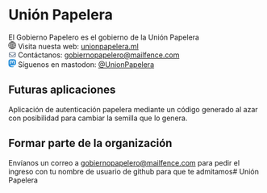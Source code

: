 # Unión Papelera
El Gobierno Papelero es el gobierno de la Unión Papelera<br>
<img src="https://github.com/Union-Papelera/.github/blob/main/profile/web.png" style="width: 15px"> Visita nuesta web: <a href="https://www.unionpapelera.ml">unionpapelera.ml</a><br>
<img src="https://github.com/Union-Papelera/.github/blob/main/profile/email.png" style="width: 15px;"> Contáctanos: <a href="malito:gobiernopapelero@mailfence.com">gobiernopapelero@mailfence.com</a><br>
<img src="https://github.com/Union-Papelera/.github/blob/main/profile/mastodon.png" style="width: 15px;"> Síguenos en mastodon: <a href="https://mastodon.social/@UnionPapelera">@UnionPapelera</a>    

## Futuras aplicaciones        
Aplicación de autenticación papelera mediante un código generado al azar con posibilidad para cambiar la semilla que lo genera.    

## Formar parte de la organización
Envíanos un correo a 
gobiernopapelero@mailfence.com para pedir el ingreso con tu nombre de 
usuario de github para que te admitamos# Unión Papelera
